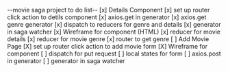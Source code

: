--movie saga project to do list--
[x] Details Component
    [x] set up router click action to detils component
    [x] axios.get in generator
    [x] axios.get genre generator
    [x] dispatch to reducers for genre and details
    [x] generator in saga watcher
    [x] Wireframe for component (HTML)
    [x] reducer for movie details
    [x] reducer for movie genre
    [x] router to get genre 
[ ] Add Movie Page
    [X] set up router click action to add movie form
    [X] Wireframe for component
    [ ] dispatch for put request
    [ ] local states for form
    [ ] axios.post in generator
    [ ] generator in saga watcher